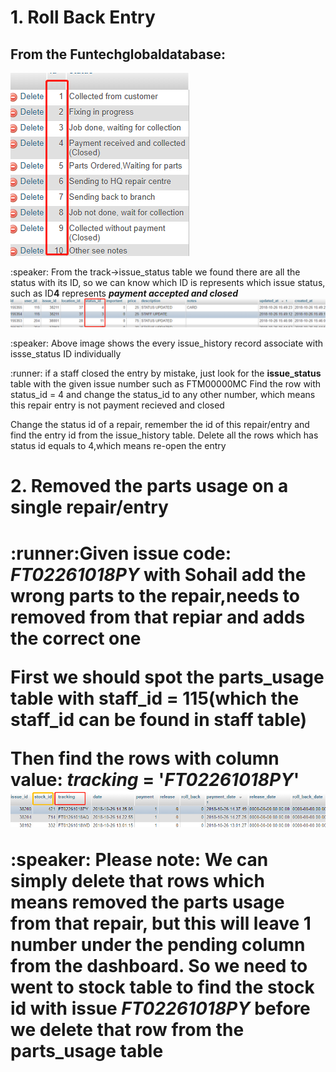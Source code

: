 
<h1>1. Roll Back Entry</h1> 

<h2>From the Funtechglobaldatabase:</h2>

<img src="https://github.com/JianNCI/rewards_module/blob/master/reward_screenshot/issue_status.png"> 

<p> :speaker: From the track->issue_status table we found there are all the status with its ID, 
so we can know which ID  is represents which issue status, such as ID<b>4</b> represents <b><i>payment accepted and closed</i></b>

<img src="https://github.com/JianNCI/rewards_module/blob/master/reward_screenshot/issue_history.png">
<p> :speaker: Above image shows the every issue_history record associate with issse_status ID individually</p>


<p>:runner: if a staff closed the entry by mistake, just look for the <b>issue_status</b> table with the given issue number such as FTM00000MC
Find the row with status_id = 4 and change the status_id to any other number, which means this repair entry is not payment recieved 
and closed</p> 

<p>Change the status id of a repair, remember the id of this repair/entry and find the entry id from the issue_history table. Delete all the rows which has 
status id equals to 4,which means re-open the entry</p> 



<h1>2. Removed the parts usage on a single repair/entry <h1>
  
<p>:runner:Given issue code: <b><i>FT02261018PY</i></b> with Sohail add the wrong parts to the repair,needs to removed from that repiar and adds the correct one</p>


<p>First we should spot the <b>parts_usage</b> table with staff_id = 115(which the staff_id can be found in <b>staff</b> table)<p>
<p>Then find the rows with column value: <b><i>tracking</i></b> = '<b><i>FT02261018PY</i></b>'

<img src="https://github.com/JianNCI/rewards_module/blob/master/reward_screenshot/parts_usage.png">

<p>:speaker: Please note: We can simply delete that rows which means removed the parts usage from that repair, but this will leave 1 number under the pending column from the dashboard. So we need to went to <b>stock</b> table to find the stock id with issue <b><i>FT02261018PY</i></b> before we delete that row from the <b>parts_usage</b> table
